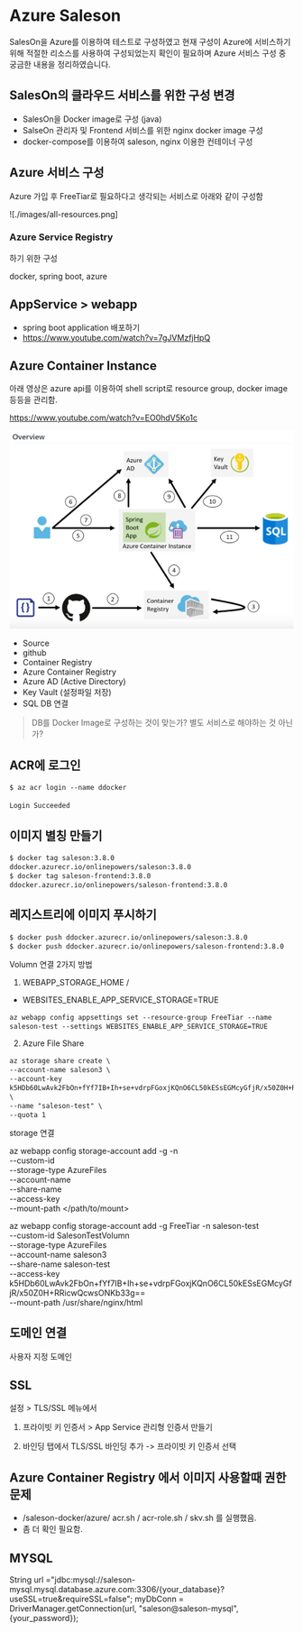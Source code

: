 # Azure Saleson

SalesOn을 Azure를 이용하여 테스트로 구성하였고 
현재 구성이 Azure에 서비스하기 위해 적절한 리소스를 사용하여 구성되었는지 확인이 필요하며
Azure 서비스 구성 중 궁금한 내용을 정리하였습니다. 



## SalesOn의 클라우드 서비스를 위한 구성 변경 
- SalesOn을 Docker image로 구성 (java)
- SalseOn 관리자 및 Frontend 서비스를 위한 nginx docker image 구성 
- docker-compose를 이용하여 saleson, nginx 이용한 컨테이너 구성 


## Azure 서비스 구성 
Azure 가입 후 FreeTiar로 필요하다고 생각되는 서비스로 아래와 같이 구성함

![./images/all-resources.png]


### Azure Service Registry
  


하기 위한 구성


docker, spring boot, azure

## AppService > webapp
- spring boot application 배포하기 
- https://www.youtube.com/watch?v=7gJVMzfjHpQ




## Azure Container Instance
아래 영상은 azure api를 이용하여 shell script로 
resource group, docker image 등등을 관리함.  

https://www.youtube.com/watch?v=EO0hdV5Ko1c

![구성](./1.png)

- Source 
- github 
- Container Registry 
- Azure Container Registry 
- Azure AD (Active Directory)
- Key Vault (설정파일 저장)
- SQL DB 연결 

> DB를 Docker Image로 구성하는 것이 맞는가? 
> 별도 서비스로 해야하는 것 아닌가? 



## ACR에 로그인 
```
$ az acr login --name ddocker

Login Succeeded
```

## 이미지 별칭 만들기
```
$ docker tag saleson:3.8.0 ddocker.azurecr.io/onlinepowers/saleson:3.8.0
$ docker tag saleson-frontend:3.8.0 ddocker.azurecr.io/onlinepowers/saleson-frontend:3.8.0
```

## 레지스트리에 이미지 푸시하기
```
$ docker push ddocker.azurecr.io/onlinepowers/saleson:3.8.0
$ docker push ddocker.azurecr.io/onlinepowers/saleson-frontend:3.8.0
```



Volumn 연결 2가지 방법

1. WEBAPP_STORAGE_HOME / 
- WEBSITES_ENABLE_APP_SERVICE_STORAGE=TRUE

```
az webapp config appsettings set --resource-group FreeTiar --name saleson-test --settings WEBSITES_ENABLE_APP_SERVICE_STORAGE=TRUE
```

2. Azure File Share
```
az storage share create \
--account-name saleson3 \
--account-key k5HDb60LwAvk2FbOn+fYf7IB+Ih+se+vdrpFGoxjKQnO6CL50kESsEGMcyGfjR/x50Z0H+RRicwQcwsONKb33g== \
--name "saleson-test" \
--quota 1
```

storage 연결 


az webapp config storage-account add -g <MyResourceGroup> -n <MyUniqueApp> \
          --custom-id <CustomId> \
          --storage-type AzureFiles \
          --account-name <MyStorageAccount> \
          --share-name <MyShare> \
          --access-key <MyAccessKey> \
          --mount-path </path/to/mount>
          
          
az webapp config storage-account add -g FreeTiar -n saleson-test \
          --custom-id SalesonTestVolumn \
          --storage-type AzureFiles \
          --account-name saleson3 \
          --share-name saleson-test \
          --access-key k5HDb60LwAvk2FbOn+fYf7IB+Ih+se+vdrpFGoxjKQnO6CL50kESsEGMcyGfjR/x50Z0H+RRicwQcwsONKb33g== \
          --mount-path /usr/share/nginx/html   
          
          

## 도메인 연결 
사용자 지정 도메인 

## SSL
설정 > TLS/SSL 메뉴에서 
1) 프라이빗 키 인증서 > App Service 관리형 인증서 만들기

2) 바인딩 탭에서 
TLS/SSL 바인딩 추가 -> 프라이빗 키 인증서 선택 



## Azure Container Registry 에서 이미지 사용할때 권한 문제 
- /saleson-docker/azure/ acr.sh / acr-role.sh / skv.sh 를 실행했음.
- 좀 더 확인 필요함.





## MYSQL
String url ="jdbc:mysql://saleson-mysql.mysql.database.azure.com:3306/{your_database}?useSSL=true&requireSSL=false"; myDbConn = DriverManager.getConnection(url, "saleson@saleson-mysql", {your_password});


